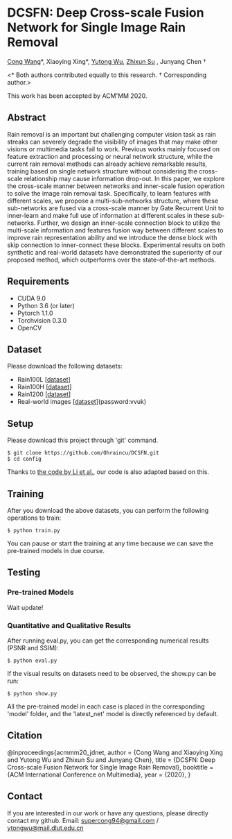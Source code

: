 # DCSFN: Deep Cross-scale Fusion Network for Single Image Rain Removal

[Cong Wang](https://supercong94.wixsite.com/supercong94)\*, Xiaoying Xing\*, [Yutong Wu](https://github.com/Ohraincu), [Zhixun Su](http://faculty.dlut.edu.cn/ZhixunSu/zh_CN/index/759047/list/index.htm) , Junyang Chen †

<\* Both authors contributed equally to this research. † Corresponding author.>

This work has been accepted by ACM'MM 2020. 

## Abstract
Rain removal is an important but challenging computer vision task as rain streaks can severely degrade the visibility of images that may make other visions or multimedia tasks fail to work. Previous works mainly focused on feature extraction and processing or neural network structure, while the current rain removal methods can already achieve remarkable results, training based on single network structure without considering the cross-scale relationship may cause information drop-out. In this paper, we explore the cross-scale manner between networks and inner-scale fusion operation to solve the image rain removal task. Specifically, to learn features with different scales, we propose a multi-sub-networks structure, where these sub-networks are fused via a cross-scale manner by Gate Recurrent Unit to inner-learn and make full use of information at different scales in these sub-networks. Further, we design an inner-scale connection block to utilize the multi-scale information and features fusion way between different scales to improve rain representation ability and we introduce the dense block with skip connection to inner-connect these blocks. Experimental results on both synthetic and real-world datasets have demonstrated the superiority of our proposed method, which outperforms over the state-of-the-art methods.


## Requirements
- CUDA 9.0
- Python 3.6 (or later)
- Pytorch 1.1.0
- Torchvision 0.3.0
- OpenCV

## Dataset
Please download the following datasets:

* Rain100L [[dataset](http://www.icst.pku.edu.cn/struct/Projects/joint_rain_removal.html)]
* Rain100H [[dataset](http://www.icst.pku.edu.cn/struct/Projects/joint_rain_removal.html)]
* Rain1200 [[dataset](https://github.com/hezhangsprinter/DID-MDN)]
* Real-world images [[dataset](https://pan.baidu.com/s/1gpuB6NUHPnQEtgRn4evr5A)](password:vvuk)

## Setup
Please download this project through 'git' command.
```
$ git clone https://github.com/Ohraincu/DCSFN.git
$ cd config
```  
Thanks to [the code by Li et al.](https://xialipku.github.io/RESCAN/), our code is also adapted based on this.

## Training
After you download the above datasets, you can perform the following operations to train:
```
$ python train.py
```  
You can pause or start the training at any time because we can save the pre-trained models in due course.

## Testing
### Pre-trained Models
Wait update!

### Quantitative and Qualitative Results
After running eval.py, you can get the corresponding numerical results (PSNR and SSIM):
```
$ python eval.py
``` 
If the visual results on datasets need to be observed, the show.py can be run:
```
$ python show.py
``` 
All the pre-trained model in each case is placed in the corresponding 'model' folder, and the 'latest_net' model is directly referenced by default. 


## Citation
@inproceedings{acmmm20_jdnet,
	author    = {Cong Wang and Xiaoying Xing and Yutong Wu and Zhixun Su and Junyang Chen},
	title     = {DCSFN: Deep Cross-scale Fusion Network for Single Image Rain Removal},
	booktitle = {ACM International Conference on Multimedia},
	year      = {2020},
}

## Contact

If you are interested in our work or have any questions, please directly contact my github.
Email: supercong94@gmail.com / ytongwu@mail.dlut.edu.cn
